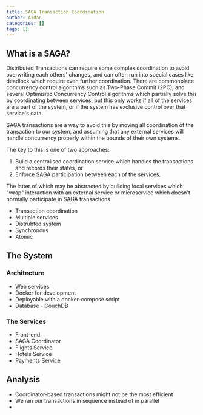 ```yaml
---
title: SAGA Transaction Coordination
author: Aidan
categories: []
tags: []
---
```


## What is a SAGA?

Distributed Transactions can require some complex coordination to avoid overwriting each others' changes, and can often run into special cases like deadlock which require even further coordination.
There are commonplace concurrency control algorithms such as Two-Phase Commit (2PC), and several Optimisitic Concurrency Control algorithms which partially solve this by coordinating between services, but this only works if all of the services are a part of the system, or if the system has exclusive control over that service's data.  

SAGA transactions are a way to avoid this by moving all coordination of the transaction to our system, and assuming that any external services will handle concurrency properly within the bounds of their own systems.  

The key to this is one of two approaches:
1. Build a centralised coordination service which handles the transactions and records their states, or
2. Enforce SAGA participation between each of the services.  

The latter of which may be abstracted by building local services which "wrap" interaction with an external service or microservice which doesn't normally participate in SAGA transactions.

 - Transaction coordination
 - Multiple services
 - Distrubted system
 - Synchronous
 - Atomic

## The System

### Architecture

 - Web services
 - Docker for development
 - Deployable with a docker-compose script
 - Database - CouchDB

### The Services

 - Front-end
 - SAGA Coordinator
 - Flights Service
 - Hotels Service
 - Payments Service

## Analysis

 - Coordinator-based transactions might not be the most efficient
 - We ran our transactions in sequence instead of in parallel
 - 